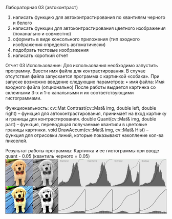 Лабораторная 03 (автоконтраст)
1.	написать функцию для автоконтрастирования по квантилям черного и белого 
2.	написать функции для автоконтрастирования цветного изображения (поканально и совместно)
3.	оформить в виде консольного приложения (тип входного изображения определять автоматически) 
4.	подобрать тестовые изображения 
5.	написать короткий отчет

Отчет 03
Использование:
	 Для использования необходимо запустить программу. Ввести имя файла для контрастирования. В случае отсутствия файла запускается программа с картинкой «собака». 
При запуске возможно введение следующих параметров:
• имя файла: Имя входного файла (опционально)
После работы выдается картинка со склеиными 3-х и 1-о канальными и их соответствующими гистограммами.

Функциональность:
	cv::Mat Contrast(cv::Mat& img, double left, double right) – функция для автоконтрастирования, принимает на вход картинку и границы для контрастирования.
	double Quant(cv::Mat& img, double part) – функция, переводящая получаемые квантили в цветовые границы картинки.
	void DrawAccum(cv::Mat& img, cv::Mat& Hist) – функция для отрисовки линий, которые показывают накопление кол-ва пикселей.

Результат работы программы: 
Картинка и ее гистограммы при вводе quant - 0.05 (квантиль черного = 0.05)
![Quant1](/prj.lab/lab03/Quant-0.05.png)
